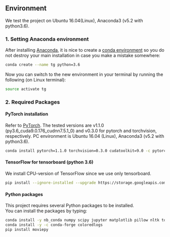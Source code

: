 ## Environment
We test the project on Ubuntu 16.04(Linux), Anaconda3 (v5.2 with python3.6).

### 1. Setting Anaconda environment
After installing [Anaconda](https://www.continuum.io/downloads), it is nice to create a [conda environment](http://conda.pydata.org/docs/using/envs.html)
so you do not destroy your main installation in case you make a mistake somewhere:
```bash
conda create --name tg python=3.6
```
Now you can switch to the new environment in your terminal by running the following (on Linux terminal):
```bash
source activate tg 
```

### 2. Required Packages
#### PyTorch installation

Refer to [PyTorch](http://pytorch.org/).
The tested versions are v1.1.0 (py3.6_cuda9.0.176_cudnn7.5.1_0) and v0.3.0 for pytorch and torchvision, respectively.
PC environment is Ubuntu 16.04 (Linux), Anaconda3 (v5.2 with python3.6).
```bash
conda install pytorch=1.1.0 torchvision=0.3.0 cudatoolkit=9.0 -c pytorch
```

#### TensorFlow for tensorboard (python 3.6)
We install CPU-version of TensorFlow since we use only tensorboard.
```bash
pip install --ignore-installed --upgrade https://storage.googleapis.com/tensorflow/linux/cpu/tensorflow-1.8.0-cp36-cp36m-linux_x86_64.whl
```

#### Python packages
This project requires several Python packages to be installed.<br />
You can install the packages by typing:
```bash
conda install -y nb_conda numpy scipy jupyter matplotlib pillow nltk tqdm pyyaml scikit-image scikit-learn h5py
conda install -y -c conda-forge coloredlogs
pip install moviepy
```


